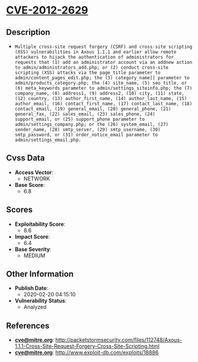 
# [CVE-2012-2629](https://cve.mitre.org/cgi-bin/cvename.cgi?name=CVE-2012-2629)

## Description

- `Multiple cross-site request forgery (CSRF) and cross-site scripting (XSS) vulnerabilities in Axous 1.1.1 and earlier allow remote attackers to hijack the authentication of administrators for requests that (1) add an administrator account via an addnew action to admin/administrators_add.php; or (2) conduct cross-site scripting (XSS) attacks via the page_title parameter to admin/content_pages_edit.php; the (3) category_name[] parameter to admin/products_category.php; the (4) site_name, (5) seo_title, or (6) meta_keywords parameter to admin/settings_siteinfo.php; the (7) company_name, (8) address1, (9) address2, (10) city, (11) state, (12) country, (13) author_first_name, (14) author_last_name, (15) author_email, (16) contact_first_name, (17) contact_last_name, (18) contact_email, (19) general_email, (20) general_phone, (21) general_fax, (22) sales_email, (23) sales_phone, (24) support_email, or (25) support_phone parameter to admin/settings_company.php; or the (26) system_email, (27) sender_name, (28) smtp_server, (29) smtp_username, (30) smtp_password, or (31) order_notice_email parameter to admin/settings_email.php.`

## Cvss Data

- **Access Vector**:
  - NETWORK
- **Base Score**:
  - 6.8

## Scores

- **Exploitability Score**:
  - 8.6
- **Impact Score**:
  - 6.4
- **Base Severity**:
  - MEDIUM

## Other Information

- **Publish Date**:
  - 2020-02-20 04:15:10
- **Vulnerability Status**:
  - Analyzed

## References

- **cve@mitre.org**: http://packetstormsecurity.com/files/112748/Axous-1.1.1-Cross-Site-Request-Forgery-Cross-Site-Scripting.html
- **cve@mitre.org**: http://www.exploit-db.com/exploits/18886
